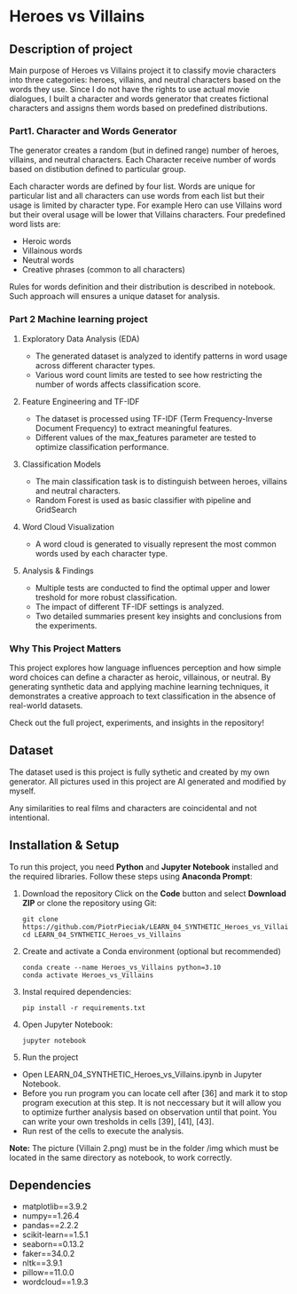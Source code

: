 # Heroes vs Villains
## Description of project

Main purpose of Heroes vs Villains project it to classify movie characters into three categories: heroes, villains, and neutral characters based on the words they use. Since I do not have the rights to use actual movie dialogues, I built a character and words generator that creates fictional characters and assigns them words based on predefined distributions.

### Part1. Character and Words Generator

The generator creates a random (but in defined range) number of heroes, villains, and neutral characters. Each Character  receive number of words based on distibution defined to particular group. 

Each character words are defined by four list. Words are unique for particular list and all characters can use words from each list but their usage is limited by character type. For example Hero can use Villains word but their overal usage will be lower that Villains characters. Four predefined word lists are:

* Heroic words
* Villainous words
* Neutral words
* Creative phrases (common to all characters)

Rules for words definition and their distribution is described in notebook. Such approach will ensures a unique dataset for analysis.

### Part 2 Machine learning project

1. Exploratory Data Analysis (EDA)
	* The generated dataset is analyzed to identify patterns in word usage across different character types.
	* Various word count limits are tested to see how restricting the number of words affects classification score.

2. Feature Engineering and TF-IDF
	* The dataset is processed using TF-IDF (Term Frequency-Inverse Document Frequency) to extract meaningful features. 
	* Different values of the max_features parameter are tested to optimize classification performance.

3. Classification Models
	* The main classification task is to distinguish between heroes, villains and neutral characters. 
	* Random Forest is used as basic classifier with pipeline and GridSearch

4. Word Cloud Visualization
	* A word cloud is generated to visually represent the most common words used by each character type.

5. Analysis & Findings
	* Multiple tests are conducted to find the optimal upper and lower treshold for more robust classification.
	* The impact of different TF-IDF settings is analyzed.
	* Two detailed summaries present key insights and conclusions from the experiments.

### Why This Project Matters

This project explores how language influences perception and how simple word choices can define a character as heroic, villainous, or neutral. By generating synthetic data and applying machine learning techniques, it demonstrates a creative approach to text classification in the absence of real-world datasets.

Check out the full project, experiments, and insights in the repository!

## Dataset 
The dataset used is this project is fully sythetic and created by my own generator. All pictures used in this project are AI generated and modified by myself. 

Any similarities to real films and characters are coincidental and not intentional.

## Installation & Setup
To run this project, you need **Python** and **Jupyter Notebook** installed and the required libraries. Follow these steps using **Anaconda Prompt**:

1. Download the repository
Click on the **Code** button and select **Download ZIP** or clone the repository using Git:	
 	```
	git clone https://github.com/PiotrPieciak/LEARN_04_SYNTHETIC_Heroes_vs_Villains.git
	cd LEARN_04_SYNTHETIC_Heroes_vs_Villains
 	```
  
3. Create and activate a Conda environment (optional but recommended)
	```
	conda create --name Heroes_vs_Villains python=3.10
	conda activate Heroes_vs_Villains
	```
 
4. Instal required dependencies:
	```
	pip install -r requirements.txt
 	```
 
5. Open Jupyter Notebook:
	```
 	jupyter notebook
  	```
 
6. Run the project
* Open LEARN_04_SYNTHETIC_Heroes_vs_Villains.ipynb in Jupyter Notebook.
* Before you run program you can locate cell after [36] and mark it to stop program execution at this step. It is not neccessary but it will allow you to optimize further analysis based on observation until that point. You can write your own tresholds in cells [39], [41], [43]. 
* Run rest of the cells to execute the analysis.

**Note:**  The picture (Villain 2.png) must be in the folder /img which must be located in the same directory as notebook, to work correctly.

## Dependencies
* matplotlib==3.9.2
* numpy==1.26.4
* pandas==2.2.2
* scikit-learn==1.5.1
* seaborn==0.13.2
* faker==34.0.2
* nltk==3.9.1
* pillow==11.0.0
* wordcloud==1.9.3
